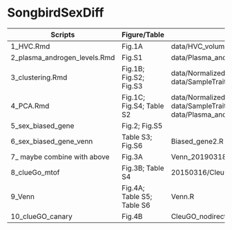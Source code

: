 # SongbirdSexDiff

Scripts | Figure/Table | Data | Note
--|--|--|--|
1_HVC.Rmd | Fig.1A | data/HVC_volume.csv
2_plasma_androgen_levels.Rmd | Fig.S1 | data/Plasma_androgen_conc.csv
3_clustering.Rmd | Fig.1B; Fig.S2; Fig.S3 | data/Normalized_gene_expression.csv; data/SampleTraits.csv
4_PCA.Rmd | Fig.1C; Fig.S4; Table S2 | data/Normalized_gene_expression.csv; data/SampleTraits.csv; data/HVC_volume.csv; data/Plasma_androgen_conc.csv
5_sex_biased_gene | Fig.2; Fig.S5
6_sex_biased_gene_venn | Table S3; Fig.S6 | Biased_gene2.R
7_ maybe combine with above | Fig.3A | Venn_20190318.R
8_clueGo_mtof | Fig.3B; Table S4 | 20150316/CleuGO_mtof_brief_breeding_2017.R
9_Venn | Fig.4A; Table S5; Table S6 | Venn.R
10_clueGO_canary | Fig.4B | CleuGO_nodirection_20180719.R
